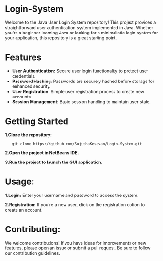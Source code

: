 # Login-System
Welcome to the Java User Login System repository! This project provides a straightforward user authentication system implemented in Java. Whether you're a beginner learning Java or looking for a minimalistic login system for your application, this repository is a great starting point.

# Features

  * **User Authentication:** Secure user login functionality to protect user credentials.
  * **Password Hashing**: Passwords are securely hashed before storage for enhanced security.
  * **User Registration:** Simple user registration process to create new accounts.
  * **Session Management**: Basic session handling to maintain user state.

# Getting Started
  **1.Clone the repository:**
  
       git clone https://github.com/SujithaKesavan/Login-System.git

  **2.Open the project in NetBeans IDE.**

  **3.Run the project to launch the GUI application.**

 # Usage:
 
   **1.Login:** Enter your username and password to access the system.

   **2.Registration:** If you're a new user, click on the registration option to create an account.

 # Contributing:

We welcome contributions! If you have ideas for improvements or new features, please open an issue or submit a pull request. Be sure to follow our contribution guidelines.
  
